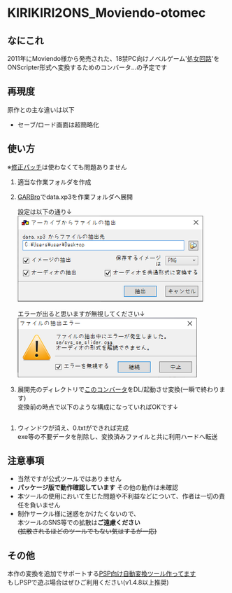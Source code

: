 # KIRIKIRI2ONS_Moviendo-otomec

## なにこれ
  2011年にMoviendo様から発売された、18禁PC向けノベルゲーム'[処女回路](https://web.archive.org/web/20160730000957fw_/http://www.moviendo-soft.com:80/otm_s/top.php)'を<br>
  ONScripter形式へ変換するためのコンバータ...の予定です<br>

## 再現度
原作との主な違いは以下
 - セーブ/ロード画面は超簡略化

## 使い方
※[修正パッチ](https://web.archive.org/web/20160923014453fw_/http://lapislazuli-svr.sakura.ne.jp/movi_d/otm_rev_1_1.zip)は使わなくても問題ありません
 1. 適当な作業フォルダを作成
 2. [GARBro](https://drive.google.com/file/d/1gH9nNRxaz8GexN0B1hWyUc3o692bkWXX/view)でdata.xp3を作業フォルダへ展開<br>

     設定は以下の通り↓<br>
     ![](image1.png)

     エラーが出ると思いますが無視してください↓<br>
     ![](image2.png)

 3. 展開先のディレクトリで[このコンバータ](https://github.com/Prince-of-sea/KIRIKIRI2ONS_Moviendo-otomec/releases/latest)をDL/起動させ変換(一瞬で終わります)<br>
    変換前の時点で以下のような構成になっていればOKです↓<br>
```
```
 1. ウィンドウが消え、0.txtができれば完成<br>
    exe等の不要データを削除し、変換済みファイルと共に利用ハードへ転送

## 注意事項
 - 当然ですが公式ツールではありません
 - __パッケージ版で動作確認しています__ その他の動作は未確認
 - 本ツールの使用において生じた問題や不利益などについて、作者は一切の責任を負いません
 - 制作サークル様に迷惑をかけたくないので、<br>
   本ツールのSNS等での拡散は**ご遠慮ください**<br>
   ~~(拡散されるほどのツールでもない気はするが一応)~~<br>

## その他
本作の変換を追加でサポートする[PSP向け自動変換ツール作ってます](https://github.com/Prince-of-sea/ONScripter_Multi_Converter)<br>
もしPSPで遊ぶ場合はぜひご利用ください(v1.4.8以上推奨)